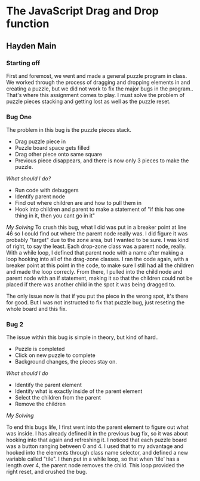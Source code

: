 # The JavaScript Drag and Drop function
## Hayden Main

### Starting off
First and foremost, we went and made a general puzzle program in class. We worked through the process of dragging and dropping elements in and creating a puzzle, but we did not work to fix the major bugs in the program.. That's where this assignment comes to play. I must solve the problem of puzzle pieces stacking and getting lost as well as the puzzle reset.

### Bug One
The problem in this bug is the puzzle pieces stack.
- Drag puzzle piece in
- Puzzle board space gets filled
- Drag other piece onto same square
- Previous piece disappears, and there is now only 3 pieces to make the puzzle.

*What should I do?*
- Run code with debuggers
- Identify parent node
- Find out where children are and how to pull them in 
- Hook into children and parent to make a statement of "if this has one thing in it, then you cant go in it"


*My Solving*
To crush this bug, what I did was put in a breaker point at line 46 so I could find out where the parent node really was. I did figure it was probably "target" due to the zone area, but I wanted to be sure. I was kind of right, to say the least. Each drop-zone class was a parent node, really.
With a while loop, I defined that parent node with a name after making a loop hooking into all of the drag-zone classes. I ran the code again, with a breaker point at this point in the code, to make sure I still had all the children and made the loop correcly.
From there, I pulled into the child node and parent node with an if statement, making it so that the children could not be placed if there was another child in the spot it was being dragged to. 

The only issue now is that if you put the piece in the wrong spot, it's there for good. But I was not instructed to fix that puzzle bug, just reseting the whole board and this fix.

### Bug 2
The issue within this bug is simple in theory, but kind of hard.. 
- Puzzle is completed
- Click on new puzzle to complete
- Background changes, the pieces stay on.

*What should I do*
- Identify the parent element
- Identify what is exactly inside of the parent element
- Select the children from the parent
- Remove the children 

*My Solving*

To end this bugs life, I first went into the parent element to figure out what was inside. I has already defined it in the previous bug fix, so it was about hooking into that again and refreshing it. I noticed that each puzzle board was a button ranging between 0 and 4. I used that to my advantage and hooked into the elements through class name selector, and defined a new variable called "tile". I then put in a while loop, so that when 'tile' has a length over 4, the parent node removes the child. This loop provided the right reset, and crushed the bug. 

